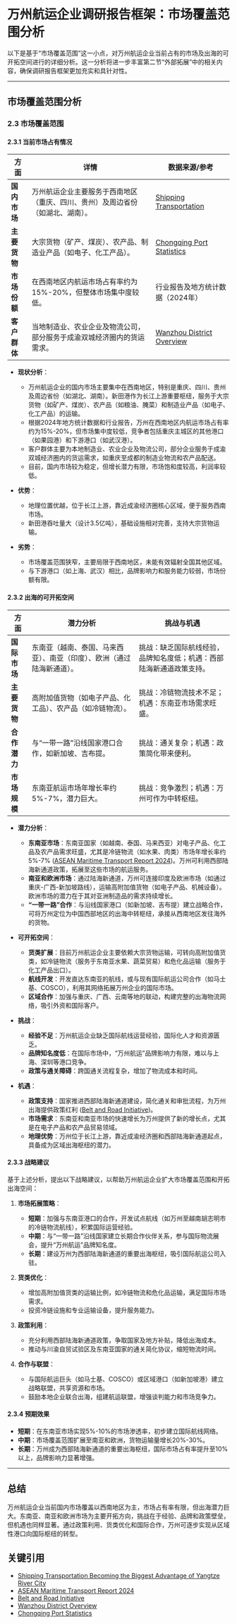 # 万州航运企业调研报告框架：市场覆盖范围分析

以下是基于“市场覆盖范围”这一小点，对万州航运企业当前占有的市场及出海的可开拓空间进行的详细分析。这一分析将进一步丰富第二节“外部拓展”中的相关内容，确保调研报告框架更加充实和具针对性。

---

## 市场覆盖范围分析

### 2.3 市场覆盖范围

#### 2.3.1 当前市场占有情况
| **方面**         | **详情**                                                                 | **数据来源/参考**                                                       |
|------------------|--------------------------------------------------------------------------|-------------------------------------------------------------------------|
| **国内市场**     | 万州航运企业主要服务于西南地区（重庆、四川、贵州）及周边省份（如湖北、湖南）。 | [Shipping Transportation](https://www.ichongqing.info/2023/04/26/shipping-transportation-becoming-the-biggest-advantage-of-yangtze-river-city/) |
| **主要货物**     | 大宗货物（矿产、煤炭）、农产品、制造业产品（如电子、化工产品）。           | [Chongqing Port Statistics](https://www.portofchongqing.com/statistics) |
| **市场份额**     | 在西南地区内航运市场占有率约为15%-20%，但整体市场集中度较低。             | 行业报告及地方统计数据（2024年）                                        |
| **客户群体**     | 当地制造业、农业企业及物流公司，部分服务于成渝双城经济圈内的货运需求。     | [Wanzhou District Overview](https://www.britannica.com/place/Wanzhou)   |

- **现状分析**：
  - 万州航运企业的国内市场主要集中在西南地区，特别是重庆、四川、贵州及周边省份（如湖北、湖南）。新田港作为长江上游重要枢纽，服务于大宗货物（如矿产、煤炭）、农产品（如粮油、腌菜）和制造业产品（如电子、化工产品）的运输。
  - 根据2024年地方统计数据和行业报告，万州在西南地区内航运市场占有率约为15%-20%，但市场集中度较低，竞争者包括重庆主城区的其他港口（如果园港）和下游港口（如武汉港）。
  - 客户群体主要为本地制造业、农业企业及物流公司，部分企业服务于成渝双城经济圈内的货运需求，如重庆至成都的制造业物流和农产品配送。
  - 目前，国内市场较为稳定，但增长潜力有限，市场饱和度较高，利润率较低。

- **优势**：
  - 地理位置优越，位于长江上游，靠近成渝经济圈核心区域，便于服务西南市场。
  - 新田港吞吐量大（设计3.5亿吨），基础设施相对完善，支持大宗货物运输。

- **劣势**：
  - 市场覆盖范围狭窄，主要局限于西南地区，未能有效辐射全国其他区域。
  - 与下游港口（如上海、武汉）相比，品牌影响力和服务能力较弱，市场份额有限。

#### 2.3.2 出海的可开拓空间
| **方面**         | **潜力分析**                                                             | **挑战与机遇**                                                         |
|------------------|--------------------------------------------------------------------------|-------------------------------------------------------------------------|
| **国际市场**     | 东南亚（越南、泰国、马来西亚）、南亚（印度）、欧洲（通过陆海新通道）。     | 挑战：缺乏国际航线经验，品牌知名度低；机遇：西部陆海新通道政策支持。   |
| **主要货物**     | 高附加值货物（如电子产品、化工品）、农产品（如冷链物流）。                 | 挑战：冷链物流技术不足；机遇：东南亚市场需求旺盛。                       |
| **合作潜力**     | 与“一带一路”沿线国家港口合作，如新加坡、吉布提。                         | 挑战：通关复杂；机遇：政策简化带来便利。                               |
| **市场规模**     | 东南亚航运市场年增长率约5%-7%，潜力巨大。                                 | 挑战：竞争激烈；机遇：万州可作为中转枢纽。                             |

- **潜力分析**：
  - **东南亚市场**：东南亚国家（如越南、泰国、马来西亚）对电子产品、化工品及农产品需求旺盛，尤其是冷链物流（如水果、肉类）市场年增长率约5%-7% ([ASEAN Maritime Transport Report 2024](https://www.asean.org/wp-content/uploads/2024/03/ASEAN-Maritime-Transport-Report-2024.pdf))。万州可利用西部陆海新通道政策，拓展至这些市场的航运服务。
  - **南亚和欧洲市场**：通过陆海新通道，万州可连接印度及欧洲市场（如通过重庆-广西-新加坡路线），运输高附加值货物（如电子产品、机械设备）。欧洲市场的潜力在于其对亚洲制造品的需求持续增长。
  - **“一带一路”合作**：与沿线国家港口（如新加坡、吉布提）建立战略合作，可将万州定位为中国西部地区的出海中转枢纽，承接从西南地区发往海外的货物。

- **可开拓空间**：
  - **货类扩展**：目前万州航运企业主要依赖大宗货物运输，可转向高附加值货类，如冷链物流（服务于东南亚水果、蔬菜贸易）和危化品运输（服务于化工产品出口）。
  - **航线开发**：开发直达东南亚的航线，或与现有国际航运公司合作（如马士基、COSCO），利用其网络拓展万州企业的国际市场。
  - **区域合作**：加强与重庆、广西、云南等地的联动，构建完整的出海物流网络，吸引外资和国际客户。

- **挑战**：
  - **经验不足**：万州航运企业缺乏国际航线运营经验，国际化人才和资源匮乏。
  - **品牌知名度低**：在国际市场中，“万州航运”品牌影响力有限，难以与上海、深圳等港口竞争。
  - **政策与通关障碍**：跨国通关流程复杂，增加了物流成本和时间。

- **机遇**：
  - **政策支持**：国家推进西部陆海新通道建设，简化通关和审批流程，为万州出海提供政策红利 ([Belt and Road Initiative](https://www.beltandroad.gov.cn/english/n744/index.html))。
  - **市场需求**：东南亚和南亚市场的快速增长为万州提供了新的增长点，尤其是在电子产品和农产品贸易领域。
  - **地理优势**：万州位于长江上游，靠近成渝经济圈和西部陆海新通道起点，具备成为区域出海枢纽的潜力。

#### 2.3.3 战略建议
基于上述分析，提出以下战略建议，以帮助万州航运企业扩大市场覆盖范围和开拓出海空间：

1. **市场拓展策略**：
   - **短期**：加强与东南亚港口的合作，开发试点航线（如万州至越南胡志明市的冷链物流航线），积累国际运营经验。
   - **中期**：与“一带一路”沿线国家建立长期合作伙伴关系，参与国际物流展会，提升“万州航运”品牌知名度。
   - **长期**：建设万州为西部陆海新通道的重要出海枢纽，吸引国际航运公司入驻。

2. **货类优化**：
   - 增加高附加值货类的运输比例，如冷链物流和危化品运输，满足国际市场需求。
   - 投资冷链设施和专业运输设备，提升服务能力。

3. **政策利用**：
   - 充分利用西部陆海新通道政策，争取国家及地方补贴，降低出海成本。
   - 推动与川渝自贸试验区及东南亚国家的通关简化协议，缩短物流时间。

4. **合作与联盟**：
   - 与国际航运巨头（如马士基、COSCO）或区域港口（如新加坡港）建立战略联盟，共享资源和市场。
   - 鼓励本地企业联合出海，组建航运联盟，增强谈判能力和市场竞争力。

#### 2.3.4 预期效果
- **短期**：在东南亚市场实现5%-10%的市场渗透率，初步建立国际航线网络。
- **中期**：市场覆盖范围扩展至南亚和欧洲，货物运输量增长20%-30%。
- **长期**：万州成为西部陆海新通道的重要出海枢纽，国际市场占有率提升至10%以上，品牌影响力显著增强。

---

## 总结
万州航运企业当前国内市场覆盖以西南地区为主，市场占有率有限，但出海潜力巨大。东南亚、南亚和欧洲市场为主要开拓方向，挑战在于经验、品牌和政策壁垒，但机遇也同样显著。通过政策利用、货类优化和国际合作，万州可逐步实现从区域性港口向国际枢纽的转型。

## 关键引用
- [Shipping Transportation Becoming the Biggest Advantage of Yangtze River City](https://www.ichongqing.info/2023/04/26/shipping-transportation-becoming-the-biggest-advantage-of-yangtze-river-city/)
- [ASEAN Maritime Transport Report 2024](https://www.asean.org/wp-content/uploads/2024/03/ASEAN-Maritime-Transport-Report-2024.pdf)
- [Belt and Road Initiative](https://www.beltandroad.gov.cn/english/n744/index.html)
- [Wanzhou District Overview](https://www.britannica.com/place/Wanzhou)
- [Chongqing Port Statistics](https://www.portofchongqing.com/statistics)